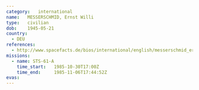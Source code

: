 ```yaml
---
category:	international
name:	MESSERSCHMID, Ernst Willi
type:	civilian
dob:	1945-05-21
country:
  - DEU
references:
  - http://www.spacefacts.de/bios/international/english/messerschmid_ernst.htm
missions:
  - name: STS-61-A
    time_start:   1985-10-30T17:00Z
    time_end:     1985-11-06T17:44:52Z
evas:
---
```

